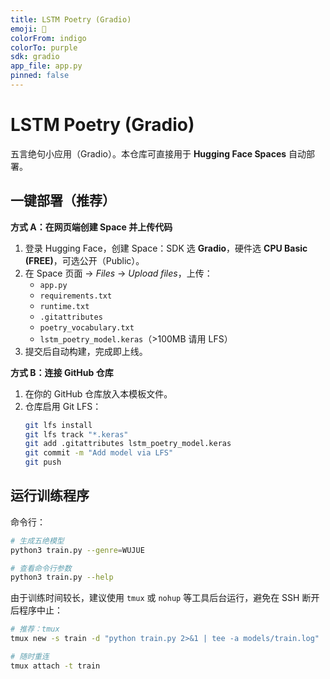 ```yaml
---
title: LSTM Poetry (Gradio)
emoji: 📜
colorFrom: indigo
colorTo: purple
sdk: gradio
app_file: app.py
pinned: false
---
```


# LSTM Poetry (Gradio)

五言绝句小应用（Gradio）。本仓库可直接用于 **Hugging Face Spaces** 自动部署。

## 一键部署（推荐）

**方式 A：在网页端创建 Space 并上传代码**
1. 登录 Hugging Face，创建 Space：SDK 选 **Gradio**，硬件选 **CPU Basic (FREE)**，可选公开（Public）。
2. 在 Space 页面 → *Files* → *Upload files*，上传：
   - `app.py`
   - `requirements.txt`
   - `runtime.txt`
   - `.gitattributes`
   - `poetry_vocabulary.txt`
   - `lstm_poetry_model.keras`（>100MB 请用 LFS）
3. 提交后自动构建，完成即上线。

**方式 B：连接 GitHub 仓库**
1. 在你的 GitHub 仓库放入本模板文件。
2. 仓库启用 Git LFS：
   ```bash
   git lfs install
   git lfs track "*.keras"
   git add .gitattributes lstm_poetry_model.keras
   git commit -m "Add model via LFS"
   git push
   ```
   
## 运行训练程序

命令行：

```bash
# 生成五绝模型
python3 train.py --genre=WUJUE

# 查看命令行参数
python3 train.py --help
```

由于训练时间较长，建议使用 `tmux` 或 `nohup` 等工具后台运行，避免在 SSH 断开后程序中止：

```bash
# 推荐：tmux
tmux new -s train -d "python train.py 2>&1 | tee -a models/train.log"

# 随时重连
tmux attach -t train
```